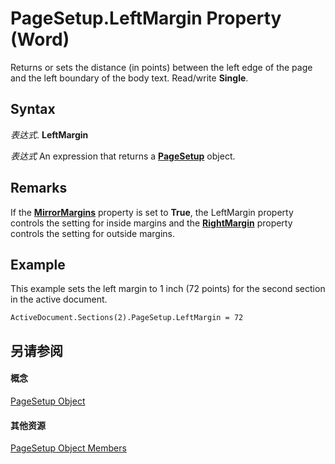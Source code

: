 
# PageSetup.LeftMargin Property (Word)

Returns or sets the distance (in points) between the left edge of the page and the left boundary of the body text. Read/write  **Single**.


## Syntax

 _表达式_. **LeftMargin**

 _表达式_ An expression that returns a **[PageSetup](1879d601-80ad-4fc0-1a87-92e999b59f88.md)** object.


## Remarks

If the  **[MirrorMargins](ae7c53d9-7669-fb22-323f-2ad3984e2dfa.md)** property is set to **True**, the LeftMargin property controls the setting for inside margins and the **[RightMargin](abaabc8b-bb3f-fe68-ca35-d06f74d06791.md)** property controls the setting for outside margins.


## Example

This example sets the left margin to 1 inch (72 points) for the second section in the active document.


```
ActiveDocument.Sections(2).PageSetup.LeftMargin = 72
```


## 另请参阅


#### 概念


[PageSetup Object](1879d601-80ad-4fc0-1a87-92e999b59f88.md)
#### 其他资源


[PageSetup Object Members](http://msdn.microsoft.com/library/9ff8b896-933b-1a19-19d5-5e5d87aab1b5%28Office.15%29.aspx)